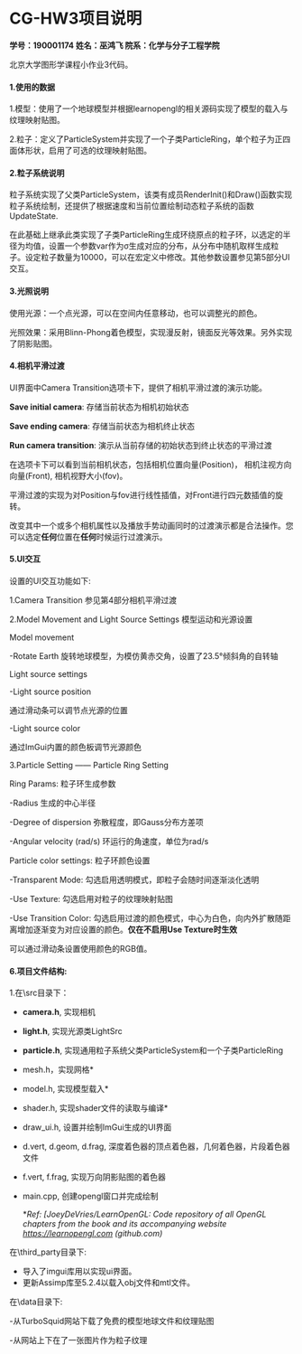 # CG-HW3项目说明

**学号：190001174   姓名：巫鸿飞   院系：化学与分子工程学院**

北京大学图形学课程小作业3代码。

#### 1.使用的数据

1.模型：使用了一个地球模型并根据learnopengl的相关源码实现了模型的载入与纹理映射贴图。

2.粒子：定义了ParticleSystem并实现了一个子类ParticleRing，单个粒子为正四面体形状，启用了可选的纹理映射贴图。

#### 2.粒子系统说明

粒子系统实现了父类ParticleSystem，该类有成员RenderInit()和Draw()函数实现粒子系统绘制，还提供了根据速度和当前位置绘制动态粒子系统的函数UpdateState.

在此基础上继承此类实现了子类ParticleRing生成环绕原点的粒子环，以选定的半径为均值，设置一个参数var作为σ生成对应的分布，从分布中随机取样生成粒子。设定粒子数量为10000，可以在宏定义中修改。其他参数设置参见第5部分UI交互。

#### 3.光照说明

使用光源：一个点光源，可以在空间内任意移动，也可以调整光的颜色。

光照效果：采用Blinn-Phong着色模型，实现漫反射，镜面反光等效果。另外实现了阴影贴图。

#### 4.相机平滑过渡

UI界面中Camera Transition选项卡下，提供了相机平滑过渡的演示功能。

**Save initial camera**: 存储当前状态为相机初始状态

**Save ending camera**: 存储当前状态为相机终止状态

**Run camera transition**: 演示从当前存储的初始状态到终止状态的平滑过渡

在选项卡下可以看到当前相机状态，包括相机位置向量(Position)， 相机注视方向向量(Front), 相机视野大小(fov)。

平滑过渡的实现为对Position与fov进行线性插值，对Front进行四元数插值的旋转。

改变其中一个或多个相机属性以及播放手势动画同时的过渡演示都是合法操作。您可以选定**任何**位置在**任何**时候运行过渡演示。

#### 5.UI交互

设置的UI交互功能如下:

1.Camera Transition 参见第4部分相机平滑过渡

2.Model Movement and Light Source Settings 模型运动和光源设置

Model movement

-Rotate Earth 旋转地球模型，为模仿黄赤交角，设置了23.5°倾斜角的自转轴

Light source settings

-Light source position

通过滑动条可以调节点光源的位置

-Light source color

通过ImGui内置的颜色板调节光源颜色

3.Particle Setting —— Particle Ring Setting

Ring Params: 粒子环生成参数

-Radius 生成的中心半径

-Degree of dispersion 弥散程度，即Gauss分布方差项

-Angular velocity (rad/s) 环运行的角速度，单位为rad/s

Particle color settings: 粒子环颜色设置

-Transparent Mode: 勾选启用透明模式，即粒子会随时间逐渐淡化透明

-Use Texture: 勾选启用对粒子的纹理映射贴图

-Use Transition Color: 勾选启用过渡的颜色模式，中心为白色，向内外扩散随距离增加逐渐变为对应设置的颜色。<!--$$-->**仅在不启用Use Texture时生效**

可以通过滑动条设置使用颜色的RGB值。

#### 6.项目文件结构:

1.在\src目录下：

- **camera.h**, 实现相机

- **light.h**, 实现光源类LightSrc

- **particle.h**, 实现通用粒子系统父类ParticleSystem和一个子类ParticleRing

- mesh.h，实现网格*

- model.h, 实现模型载入*

- shader.h, 实现shader文件的读取与编译*

- draw_ui.h, 设置并绘制ImGui生成的UI界面

- d.vert, d.geom, d.frag, 深度着色器的顶点着色器，几何着色器，片段着色器文件

- f.vert, f.frag, 实现万向阴影贴图的着色器

- main.cpp, 创建opengl窗口并完成绘制

  *_Ref: [JoeyDeVries/LearnOpenGL: Code repository of all OpenGL chapters from the book and its accompanying website https://learnopengl.com (github.com)_

在\third_party目录下:

- 导入了imgui库用以实现ui界面。
- 更新Assimp库至5.2.4以载入obj文件和mtl文件。

在\data目录下:

-从TurboSquid网站下载了免费的模型地球文件和纹理贴图

-从网站上下在了一张图片作为粒子纹理